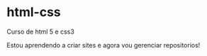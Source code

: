 # html-css
 Curso de html 5 e css3

Estou aprendendo a criar sites e agora vou gerenciar repositorios!
